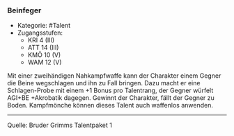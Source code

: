 ### Beinfeger

- Kategorie: #Talent
- Zugangsstufen:
  - KRI 4 (III)
  - ATT 14 (III)
  - KMÖ 10 (V)
  - WAM 12 (V)

Mit einer zweihändigen Nahkampfwaffe kann der Charakter einem Gegner die Beine wegschlagen und ihn zu Fall bringen. Dazu macht er eine Schlagen-Probe mit einem +1 Bonus pro Talentrang, der Gegner würfelt AGI+BE +Akrobatik dagegen. Gewinnt der Charakter, fällt der Gegner zu Boden. Kampfmönche können dieses Talent auch waffenlos anwenden.

---

Quelle: Bruder Grimms Talentpaket 1
